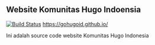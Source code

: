## Website Komunitas Hugo Indoensia

[![Build Status](https://travis-ci.org/gohugoid/gohugoid-web.svg?branch=master)](https://travis-ci.org/gohugoid/gohugoid-web) https://gohugoid.github.io/

Ini adalah source code website Komunitas Hugo Indonesia